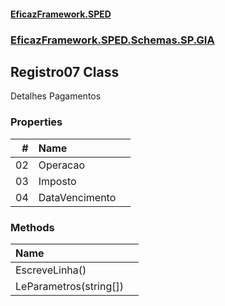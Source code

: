 #### [EficazFramework.SPED](EficazFrameworkSPED.md 'EficazFramework SPED')
### [EficazFramework.SPED.Schemas.SP.GIA](EficazFramework.SPED.Schemas.SP.GIA.md 'EficazFramework.SPED.Schemas.SP.GIA')

## Registro07 Class

Detalhes Pagamentos
### Properties

| # | Name | |
| ---: | :--- | :--- |
| 02 | Operacao |  |
| 03 | Imposto |  |
| 04 | DataVencimento |  |
### Methods

| Name | |
| :--- | :--- |
| EscreveLinha() |  |
| LeParametros(string[]) |  |
